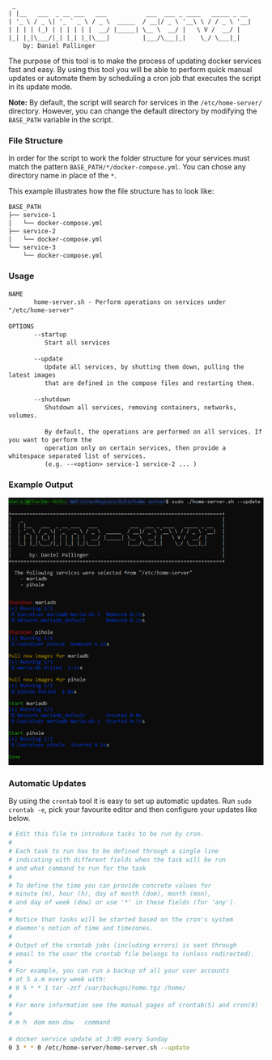 ```
 _
| |__   ___  _ __ ___   ___           ___  ___ _ ____   _____ _ __
| '_ \ / _ \| '_ ` _ \ / _ \  _____  / __|/ _ \ '__\ \ / / _ \ '__|
| | | | (_) | | | | | |  __/ |_____| \__ \  __/ |   \ V /  __/ |
|_| |_|\___/|_| |_| |_|\___|         |___/\___|_|    \_/ \___|_|
    by: Daniel Pallinger
```

The purpose of this tool is to make the process of updating docker services
fast and easy. By using this tool you will be able to perform quick manual updates
or automate them by scheduling a cron job that executes the script in its update mode.

**Note:** By default, the script will search for services in the `/etc/home-server/` directory.
However, you can change the default directory by modifying the `BASE_PATH` variable in the script.

### File Structure

In order for the script to work the folder structure for your services must match
the pattern `BASE_PATH/*/docker-compose.yml`. You can chose any directory name
in place of the `*`.

This example illustrates how the file structure has to look like:
```
BASE_PATH
├── service-1
│   └── docker-compose.yml
├── service-2
│   └── docker-compose.yml
└── service-3
    └── docker-compose.yml
```

### Usage

```
NAME
       home-server.sh - Perform operations on services under "/etc/home-server"

OPTIONS
       --startup
          Start all services

       --update
          Update all services, by shutting them down, pulling the latest images
          that are defined in the compose files and restarting them.

       --shutdown
          Shutdown all services, removing containers, networks, volumes.

          By default, the operations are performed on all services. If you want to perform the
          operation only on certain services, then provide a whitespace separated list of services.
          (e.g. --<option> service-1 service-2 ... )
```

### Example Output

<img src="./images/cli-screenshot.png">


### Automatic Updates

By using the `crontab` tool it is easy to set up automatic updates.
Run `sudo crontab -e`, pick your favourite editor and then configure your updates like below.

```sh
# Edit this file to introduce tasks to be run by cron.
#
# Each task to run has to be defined through a single line
# indicating with different fields when the task will be run
# and what command to run for the task
#
# To define the time you can provide concrete values for
# minute (m), hour (h), day of month (dom), month (mon),
# and day of week (dow) or use '*' in these fields (for 'any').
#
# Notice that tasks will be started based on the cron's system
# daemon's notion of time and timezones.
#
# Output of the crontab jobs (including errors) is sent through
# email to the user the crontab file belongs to (unless redirected).
#
# For example, you can run a backup of all your user accounts
# at 5 a.m every week with:
# 0 5 * * 1 tar -zcf /var/backups/home.tgz /home/
#
# For more information see the manual pages of crontab(5) and cron(8)
#
# m h  dom mon dow   command

# docker service update at 3:00 every Sunday
0 3 * * 0 /etc/home-server/home-server.sh --update
```